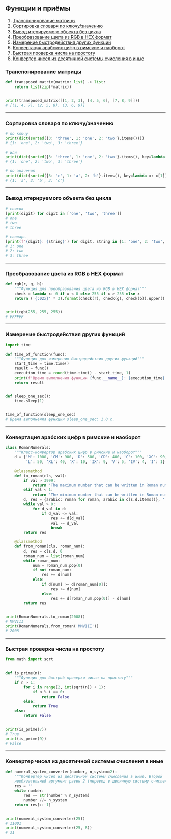 ## Функции и приёмы

1. [Транспонирование матрицы](#транспонирование-матрицы)
2. [Сортировка словаря по ключу/значению](#сортировка-словаря-по-ключузначению)
3. [Вывод итерируемого объекта без цикла](#вывод-итерируемого-объекта-без-цикла)
4. [Преобразование цвета из RGB в HEX формат](#преобразование-цвета-из-rgb-в-hex-формат)
5. [Измерение быстродействия других функций](#измерение-быстродействия-других-функций)
6. [Конвертация арабских цифр в римские и наоборот](#конвертация-арабских-цифр-в-римские-и-наоборот)
7. [Быстрая проверка числа на простоту](#быстрая-проверка-числа-на-простоту)
8. [Конвертер чисел из десятичной системы счисления в иные](#конвертер-чисел-из-десятичной-системы-счисления-в-иные)

### Транспонирование матрицы
```python
def transposed_matrix(matrix: list) -> list:
    return list(zip(*matrix))


print(transposed_matrix([[1, 2, 3], [4, 5, 6], [7, 8, 9]]))
# [(1, 4, 7), (2, 5, 8), (3, 6, 9)]
```

____

### Сортировка словаря по ключу/значению
```python
# по ключу
print(dict(sorted({3: 'three', 1: 'one', 2: 'two'}.items())))
# {1: 'one', 2: 'two', 3: 'three'}

# или
print(dict(sorted({3: 'three', 1: 'one', 2: 'two'}.items(), key=lambda x: x[0])))
# {1: 'one', 2: 'two', 3: 'three'}

# по значению
print(dict(sorted({3: 'c', 1: 'a', 2: 'b'}.items(), key=lambda x: x[1])))
# {1: 'a', 2: 'b', 3: 'c'}
```

____

### Вывод итерируемого объекта без цикла
```python
# список
[print(digit) for digit in ['one', 'two', 'three']]
# one
# two
# three

# словарь
[print(f'{digit}: {string}') for digit, string in {1: 'one', 2: 'two', 3: 'three'}.items()]
# 1: one
# 2: two
# 3: three
```

____

### Преобразование цвета из RGB в HEX формат
```python
def rgb(r, g, b):
    """Функция для преобразования цвета из RGB в HEX формат"""
    check = lambda x: 0 if x < 0 else 255 if x > 255 else x
    return ('{:02x}' * 3).format(check(r), check(g), check(b)).upper()


print(rgb(255, 255, 255))
# FFFFFF
```

____

### Измерение быстродействия других функций
```python
import time

def time_of_function(func):
    """Функция для измерения быстродействия других функций"""
    start_time = time.time()
    result = func()
    execution_time = round(time.time() - start_time, 1)
    print(f'Время выполнения функции {func.__name__}: {execution_time} с.')
    return result


def sleep_one_sec():
    time.sleep(1)


time_of_function(sleep_one_sec)
# Время выполнения функции sleep_one_sec: 1.0 с.
```

____

### Конвертация арабских цифр в римские и наоборот
```python
class RomanNumerals:
    """Класс-конвертор арабских цифр в римские и наоборот"""
    d = {'M': 1000, 'CM': 900, 'D': 500, 'CD': 400, 'C': 100, 'XC': 90,
         'L': 50, 'XL': 40, 'X': 10, 'IX': 9, 'V': 5, 'IV': 4, 'I': 1}

    @classmethod
    def to_roman(cls, val):
        if val > 3999:
            return 'The maximum number that can be written in Roman numerals is 3999'
        elif val < 1:
            return 'The minimum number that can be written in Roman numerals is 1'
        d, res = {arabic: roman for roman, arabic in cls.d.items()}, ''
        while val > 0:
            for d_val in d:
                if d_val <= val:
                    res += d[d_val]
                    val -= d_val
                    break
        return res

    @classmethod
    def from_roman(cls, roman_num):
        d, res = cls.d, 0
        roman_num = list(roman_num)
        while roman_num:
            num = roman_num.pop(0)
            if not roman_num:
                res += d[num]
            else:
                if d[num] >= d[roman_num[0]]:
                    res += d[num]
                else:
                    res += d[roman_num.pop(0)] - d[num]
        return res


print(RomanNumerals.to_roman(2008))
# MMVIII
print(RomanNumerals.from_roman('MMVIII'))
# 2008
```

____

### Быстрая проверка числа на простоту
```python
from math import sqrt


def is_prime(n):
    """Функция для быстрой проверки числа на простоту"""
    if n > 1:
        for i in range(2, int(sqrt(n)) + 1):
            if n % i == 0:
                return False
        else:
            return True
    else:
        return False


print(is_prime(7))
# True
print(is_prime(9))
# False
```

____

### Конвертер чисел из десятичной системы счисления в иные
```python
def numeral_system_converter(number, n_system=2):
    """Конвертер чисел из десятичной системы счисления в иные. Второй
    необязательный аргумент равен 2 (перевод в двоичную систему счисления)"""
    res = ''
    while number:
        res += str(number % n_system)
        number //= n_system
    return res[::-1]


print(numeral_system_converter(25))
# 11001
print(numeral_system_converter(25, 8))
# 31
```
